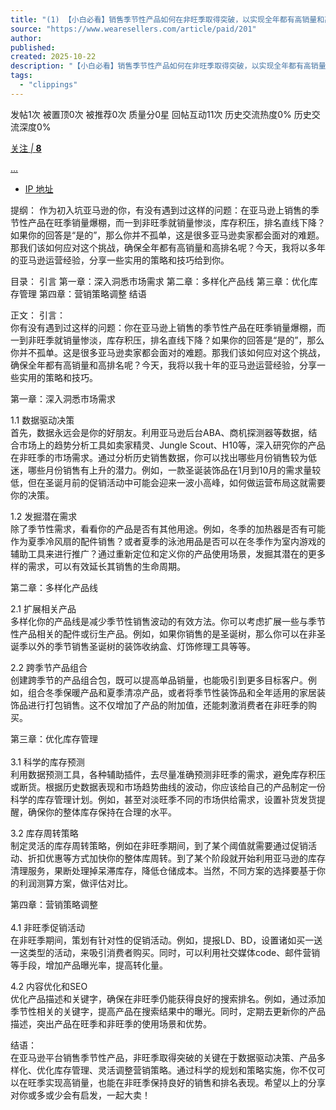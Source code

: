 ```yaml
---
title: "(1) 【小白必看】销售季节性产品如何在非旺季取得突破，以实现全年都有高销量和高排名？ - 知无不言跨境电商社区"
source: "https://www.wearesellers.com/article/paid/201"
author:
published:
created: 2025-10-22
description: "【小白必看】销售季节性产品如何在非旺季取得突破，以实现全年都有高销量和高排名？"
tags:
  - "clippings"
---
```

发帖1次 被置顶0次 被推荐0次 质量分0星 回帖互动11次 历史交流热度0% 历史交流深度0%

[关注 *|* **8**](https://www.wearesellers.com/article/paid/)

[...](https://www.wearesellers.com/article/paid/)

- [IP 地址](https://www.wearesellers.com/article/paid/ "61.140.125.65")

提纲： 作为初入坑亚马逊的你，有没有遇到过这样的问题：在亚马逊上销售的季节性产品在旺季销量爆棚，而一到非旺季就销量惨淡，库存积压，排名直线下降？如果你的回答是“是的”，那么你并不孤单，这是很多亚马逊卖家都会面对的难题。那我们该如何应对这个挑战，确保全年都有高销量和高排名呢？今天，我将以多年的亚马逊运营经验，分享一些实用的策略和技巧给到你。

目录： 引言 第一章：深入洞悉市场需求 第二章：多样化产品线 第三章：优化库存管理 第四章：营销策略调整 结语

正文： 引言：  
你有没有遇到过这样的问题：你在亚马逊上销售的季节性产品在旺季销量爆棚，而一到非旺季就销量惨淡，库存积压，排名直线下降？如果你的回答是“是的”，那么你并不孤单。这是很多亚马逊卖家都会面对的难题。那我们该如何应对这个挑战，确保全年都有高销量和高排名呢？今天，我将以我十年的亚马逊运营经验，分享一些实用的策略和技巧。  
  
第一章：深入洞悉市场需求  
  
1.1 数据驱动决策  
首先，数据永远会是你的好朋友。利用亚马逊后台ABA、商机探测器等数据，结合市场上的趋势分析工具如卖家精灵、Jungle Scout、H10等，深入研究你的产品在非旺季的市场需求。通过分析历史销售数据，你可以找出哪些月份销售较为低迷，哪些月份销售有上升的潜力。例如，一款圣诞装饰品在1月到10月的需求量较低，但在圣诞月前的促销活动中可能会迎来一波小高峰，如何做运营布局这就需要你的决策。  
  
1.2 发掘潜在需求  
除了季节性需求，看看你的产品是否有其他用途。例如，冬季的加热器是否有可能作为夏季冷风扇的配件销售？或者夏季的泳池用品是否可以在冬季作为室内游戏的辅助工具来进行推广？通过重新定位和定义你的产品使用场景，发掘其潜在的更多样的需求，可以有效延长其销售的生命周期。  
  
第二章：多样化产品线  
  
2.1 扩展相关产品  
多样化你的产品线是减少季节性销售波动的有效方法。你可以考虑扩展一些与季节性产品相关的配件或衍生产品。例如，如果你销售的是圣诞树，那么你可以在非圣诞季以外的季节销售圣诞树的装饰收纳盒、灯饰修理工具等等。  
  
2.2 跨季节产品组合  
创建跨季节的产品组合包，既可以提高单品销量，也能吸引到更多目标客户。例如，组合冬季保暖产品和夏季清凉产品，或者将季节性装饰品和全年适用的家居装饰品进行打包销售。这不仅增加了产品的附加值，还能刺激消费者在非旺季的购买。  
  
第三章：优化库存管理  
   
3.1 科学的库存预测  
利用数据预测工具，各种辅助插件，去尽量准确预测非旺季的需求，避免库存积压或断货。根据历史数据表现和市场趋势曲线的波动，你应该给自己的产品制定一份科学的库存管理计划。例如，甚至对淡旺季不同的市场供给需求，设置补货发货提醒，确保你的整体库存保持在合理的水平。  
  
3.2 库存周转策略  
制定灵活的库存周转策略，例如在非旺季期间，到了某个阈值就需要通过促销活动、折扣优惠等方式加快你的整体库周转。到了某个阶段就开始利用亚马逊的库存清理服务，果断处理掉呆滞库存，降低仓储成本。当然，不同方案的选择要基于你的利润测算方案，做评估对比。  
  
第四章：营销策略调整  
   
4.1 非旺季促销活动  
在非旺季期间，策划有针对性的促销活动。例如，提报LD、BD，设置诸如买一送一这类型的活动，来吸引消费者购买。同时，可以利用社交媒体code、邮件营销等手段，增加产品曝光率，提高转化量。  
  
4.2 内容优化和SEO  
优化产品描述和关键字，确保在非旺季仍能获得良好的搜索排名。例如，通过添加季节性相关的关键字，提高产品在搜索结果中的曝光。同时，定期去更新你的产品描述，突出产品在旺季和非旺季的使用场景和优势。  
  
结语：  
在亚马逊平台销售季节性产品，非旺季取得突破的关键在于数据驱动决策、产品多样化、优化库存管理、灵活调整营销策略。通过科学的规划和策略实施，你不仅可以在旺季实现高销量，也能在非旺季保持良好的销售和排名表现。希望以上的分享对你或多或少会有启发，一起大卖！